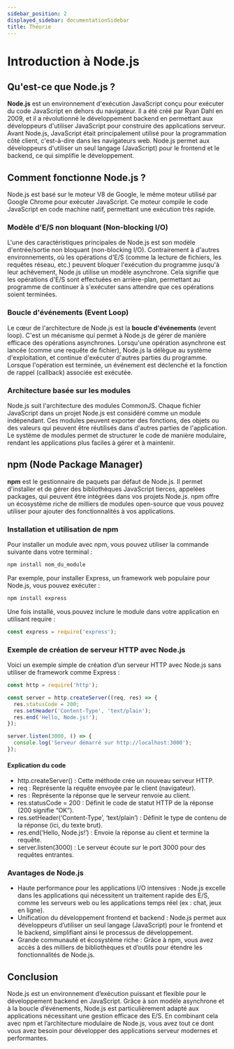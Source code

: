 ```yaml
---
sidebar_position: 2
displayed_sidebar: documentationSidebar
title: Théorie
---
```


# Introduction à Node.js

## Qu'est-ce que Node.js ?

**Node.js** est un environnement d'exécution JavaScript conçu pour exécuter du code JavaScript en dehors du navigateur. Il a été créé par Ryan Dahl en 2009, et il a révolutionné le développement backend en permettant aux développeurs d'utiliser JavaScript pour construire des applications serveur. Avant Node.js, JavaScript était principalement utilisé pour la programmation côté client, c'est-à-dire dans les navigateurs web. Node.js permet aux développeurs d'utiliser un seul langage (JavaScript) pour le frontend et le backend, ce qui simplifie le développement.

## Comment fonctionne Node.js ?

Node.js est basé sur le moteur V8 de Google, le même moteur utilisé par Google Chrome pour exécuter JavaScript. Ce moteur compile le code JavaScript en code machine natif, permettant une exécution très rapide.

### Modèle d'E/S non bloquant (Non-blocking I/O)

L'une des caractéristiques principales de Node.js est son modèle d'entrée/sortie non bloquant (non-blocking I/O). Contrairement à d'autres environnements, où les opérations d'E/S (comme la lecture de fichiers, les requêtes réseau, etc.) peuvent bloquer l'exécution du programme jusqu'à leur achèvement, Node.js utilise un modèle asynchrone. Cela signifie que les opérations d'E/S sont effectuées en arrière-plan, permettant au programme de continuer à s'exécuter sans attendre que ces opérations soient terminées.

### Boucle d'événements (Event Loop)

Le cœur de l'architecture de Node.js est la **boucle d'événements** (event loop). C'est un mécanisme qui permet à Node.js de gérer de manière efficace des opérations asynchrones. Lorsqu'une opération asynchrone est lancée (comme une requête de fichier), Node.js la délègue au système d'exploitation, et continue d'exécuter d'autres parties du programme. Lorsque l'opération est terminée, un événement est déclenché et la fonction de rappel (callback) associée est exécutée.

### Architecture basée sur les modules

Node.js suit l'architecture des modules CommonJS. Chaque fichier JavaScript dans un projet Node.js est considéré comme un module indépendant. Ces modules peuvent exporter des fonctions, des objets ou des valeurs qui peuvent être réutilisés dans d'autres parties de l'application. Le système de modules permet de structurer le code de manière modulaire, rendant les applications plus faciles à gérer et à maintenir.

## npm (Node Package Manager)

**npm** est le gestionnaire de paquets par défaut de Node.js. Il permet d'installer et de gérer des bibliothèques JavaScript tierces, appelées packages, qui peuvent être intégrées dans vos projets Node.js. npm offre un écosystème riche de milliers de modules open-source que vous pouvez utiliser pour ajouter des fonctionnalités à vos applications.

### Installation et utilisation de npm

Pour installer un module avec npm, vous pouvez utiliser la commande suivante dans votre terminal :

```bash
npm install nom_du_module
```

Par exemple, pour installer Express, un framework web populaire pour Node.js, vous pouvez exécuter :

```bash
npm install express
```

Une fois installé, vous pouvez inclure le module dans votre application en utilisant require :

```javascript
const express = require('express');
```

### Exemple de création de serveur HTTP avec Node.js

Voici un exemple simple de création d’un serveur HTTP avec Node.js sans utiliser de framework comme Express :

```javascript
const http = require('http');

const server = http.createServer((req, res) => {
  res.statusCode = 200;
  res.setHeader('Content-Type', 'text/plain');
  res.end('Hello, Node.js!');
});

server.listen(3000, () => {
  console.log('Serveur démarré sur http://localhost:3000');
});
```

#### Explication du code

* http.createServer() : Cette méthode crée un nouveau serveur HTTP.
* req : Représente la requête envoyée par le client (navigateur).
* res : Représente la réponse que le serveur renvoie au client.
* res.statusCode = 200 : Définit le code de statut HTTP de la réponse (200 signifie “OK”).
* res.setHeader(‘Content-Type’, ‘text/plain’) : Définit le type de contenu de la réponse (ici, du texte brut).
* res.end(‘Hello, Node.js!’) : Envoie la réponse au client et termine la requête.
* server.listen(3000) : Le serveur écoute sur le port 3000 pour des requêtes entrantes.

### Avantages de Node.js

* Haute performance pour les applications I/O intensives : Node.js excelle dans les applications qui nécessitent un traitement rapide des E/S, comme les serveurs web ou les applications temps réel (ex : chat, jeux en ligne).
* Unification du développement frontend et backend : Node.js permet aux développeurs d’utiliser un seul langage (JavaScript) pour le frontend et le backend, simplifiant ainsi le processus de développement.
* Grande communauté et écosystème riche : Grâce à npm, vous avez accès à des milliers de bibliothèques et d’outils pour étendre les fonctionnalités de Node.js.

## Conclusion

Node.js est un environnement d’exécution puissant et flexible pour le développement backend en JavaScript. Grâce à son modèle asynchrone et à la boucle d’événements, Node.js est particulièrement adapté aux applications nécessitant une gestion efficace des E/S. En combinant cela avec npm et l’architecture modulaire de Node.js, vous avez tout ce dont vous avez besoin pour développer des applications serveur modernes et performantes.
